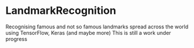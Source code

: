# LandmarkRecognition
Recognising famous and not so famous landmarks spread across the world using TensorFlow, Keras (and maybe more)
This is still a work under progress
